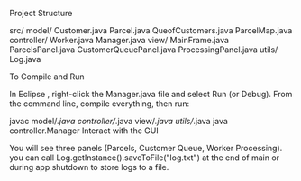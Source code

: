 
Project Structure


src/
  model/
    Customer.java
    Parcel.java
    QueofCustomers.java
    ParcelMap.java
  controller/
    Worker.java
    Manager.java
  view/
    MainFrame.java
    ParcelsPanel.java
    CustomerQueuePanel.java
    ProcessingPanel.java
  utils/
    Log.java
    
To Compile and Run

In Eclipse , right-click the Manager.java file and select Run (or Debug).
From the command line, compile everything, then run:

javac model/*.java controller/*.java view/*.java utils/*.java
java controller.Manager
Interact with the GUI

You will see three panels (Parcels, Customer Queue, Worker Processing).
you can call Log.getInstance().saveToFile("log.txt") at the end of main or during app shutdown to store logs to a file.
